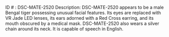 ID # : DSC-MATE-2520
Description: DSC-MATE-2520 appears to be a male Bengal tiger possessing unusual facial features. Its eyes are replaced with VR Jade LED lenses, its ears adorned with a Red Cross earring, and its mouth obscured by a medical mask. DSC-MATE-2520 also wears a silver chain around its neck. It is capable of speech in English.